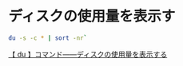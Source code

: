 # ディスクの使用量を表示す

```bash
du -s -c * | sort -nr`
```

[【 du 】コマンド――ディスクの使用量を表示する](https://www.atmarkit.co.jp/ait/articles/1610/25/news016.html)

